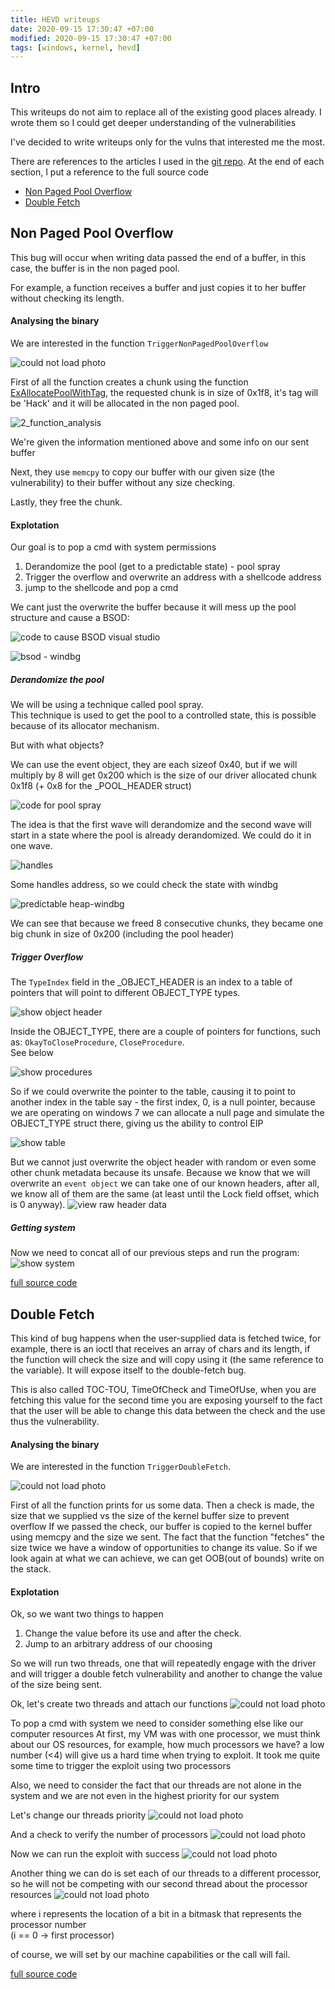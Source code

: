 ```yaml
---
title: HEVD writeups
date: 2020-09-15 17:30:47 +07:00
modified: 2020-09-15 17:30:47 +07:00
tags: [windows, kernel, hevd]
---
```


## Intro

This writeups do not aim to replace all of the existing good places already. 
I wrote them so I could get deeper understanding of the vulnerabilities

I've decided to write writeups only for the vulns that interested me the most.

There are references to the articles I used in the [git repo](https://github.com/yuvaly0/HEVD_Solutions).
At the end of each section, I put a reference to the full source code
 
* [Non Paged Pool Overflow](https://yuvaly0.github.io/2020/09/15/hevd-writeups.html#non-paged-pool-overflow)
* [Double Fetch](https://yuvaly0.github.io/2020/09/15/hevd-writeups.html#double-fetch)

## Non Paged Pool Overflow
This bug will occur when writing data passed the end of a buffer, in this case, the buffer is in the non paged pool.

For example, a function receives a buffer and just copies it to her buffer without checking its length.

#### Analysing the binary
We are interested in the function `TriggerNonPagedPoolOverflow`

![could not load photo](/assets/hevd-writeups/pool_overflow/1_function_analysis.png)

First of all the function creates a chunk using the function [ExAllocatePoolWithTag](https://docs.microsoft.com/en-us/windows-hardware/drivers/ddi/wdm/nf-wdm-exallocatepoolwithtag), the requested chunk is in size of 0x1f8, it's tag will be 'Hack' and it will be allocated in the non paged pool.

![2_function_analysis](/assets/hevd-writeups/pool_overflow/2_function_analysis.png)

We're given the information mentioned above and some info on our sent buffer

Next, they use `memcpy` to copy our buffer with our given size (the vulnerability) to their buffer without any size checking.

Lastly, they free the chunk.

#### Explotation
Our goal is to pop a cmd with system permissions

1. Derandomize the pool (get to a predictable state) - pool spray
2. Trigger the overflow and overwrite an address with a shellcode address
3. jump to the shellcode and pop a cmd

We cant just the overwrite the buffer because it will mess up the pool structure and cause a BSOD:

![code to cause BSOD visual studio](/assets/hevd-writeups/pool_overflow/3_cause_bsod.png)

![bsod - windbg](/assets/hevd-writeups/pool_overflow/4_bsod_windbg.png)


##### Derandomize the pool
We will be using a technique called pool spray.</br>
This technique is used to get the pool to a controlled state, this is possible because of its allocator mechanism.

But with what objects?

We can use the event object, they are each sizeof 0x40, but if we will multiply by 8 will get 0x200 which is the size of our driver allocated chunk 0x1f8 (+ 0x8 for the _POOL_HEADER struct)

![code for pool spray](/assets/hevd-writeups/pool_overflow/5_pool_spray_code.png)

The idea is that the first wave will derandomize and the second wave will start in a state where the pool is already derandomized.
We could do it in one wave.

![handles](/assets/hevd-writeups/pool_overflow/6_handles.png)

Some handles address, so we could check the state with windbg

![predictable heap-windbg](/assets/hevd-writeups/pool_overflow/7_heap_spray_allocations.png)

We can see that because we freed 8 consecutive chunks, they became one big chunk in size of 0x200 (including the pool header)

##### Trigger Overflow
The `TypeIndex` field in the _OBJECT_HEADER is an index to a table of pointers that will point to different OBJECT_TYPE types.

![show object header](/assets/hevd-writeups/pool_overflow/8_object_header.png)

Inside the OBJECT_TYPE, there are a couple of pointers for functions, such as: `OkayToCloseProcedure`, `CloseProcedure`.</br>
See below

![show procedures](/assets/hevd-writeups/pool_overflow/10_procedures.png)

So if we could overwrite the pointer to the table, causing it to point to another index in the table say - the first index, 0,  is a null pointer, because we are operating on windows 7 we can allocate a null page and simulate the OBJECT_TYPE struct there, giving us the ability to control EIP

![show table](/assets/hevd-writeups/pool_overflow/9_type_index_table.png)

But we cannot just overwrite the object header with random or even some other chunk metadata because its unsafe.
Because we know that we will overwrite an `event object` we can take one of our known headers, after all, we know all of them are the same (at least until the Lock field offset, which is 0 anyway).
![view raw header data](/assets/hevd-writeups/pool_overflow/11_payload_data_colored.png)

##### Getting system
Now we need to concat all of our previous steps and run the program:
![show system](/assets/hevd-writeups/pool_overflow/12_system.png)

[full source code](https://github.com/yuvaly0/HEVD_Solutions/blob/master/HEVD_Solutions/NonPagedPoolOverflow.cpp)


## Double Fetch
This kind of bug happens when the user-supplied data is fetched twice, for example, there is an ioctl that receives an array of
chars and its length, if the function will check the size and will copy using it (the same reference to the variable).
It will expose itself to the double-fetch bug.

This is also called TOC-TOU, TimeOfCheck and TimeOfUse, when you are fetching this value for the second time you are exposing yourself to the fact that the user will be able to change this data between the check and the use thus the vulnerability.

#### Analysing the binary
We are interested in the function `TriggerDoubleFetch`.

![could not load photo](/assets/hevd-writeups/double_fetch_function_analysis.png)

First of all the function prints for us some data.
Then a check is made, the size that we supplied vs the size of the kernel buffer size to prevent overflow
If we passed the check, our buffer is copied to the kernel buffer using memcpy and the size we sent.
The fact that the function "fetches" the size twice we have a window of opportunities to change its value.
So if we look again at what we can achieve, we can get OOB(out of bounds) write on the stack.

#### Explotation

Ok, so we want two things to happen
1. Change the value before its use and after the check. 
2. Jump to an arbitrary address of our choosing

So we will run two threads, one that will repeatedly engage with the driver and will trigger a double fetch vulnerability and another to change the value of the size being sent.

Ok, let's create two threads and attach our functions
![could not load photo](/assets/hevd-writeups/double_fetch_create_threads.png)

To pop a cmd with system we need to consider something else like our computer resources
At first, my VM was with one processor, we must think about our OS resources, for example, how much processors we have? a low number (<4) will give us a hard time when trying to exploit.
It took me quite some time to trigger the exploit using two processors

Also, we need to consider the fact that our threads are not alone in the system and we are not even in the highest priority for our system

Let's change our threads priority
![could not load photo](/assets/hevd-writeups/double_fetch_set_priority.png) 

And a check to verify the number of processors
![could not load photo](/assets/hevd-writeups/double_fetch_check_processors.png) 

Now we can run the exploit with success
![could not load photo](/assets/hevd-writeups/double_fetch_system.png) 

Another thing we can do is set each of our threads to a different processor, so he will not be competing with our second thread about the processor resources
![could not load photo](/assets/hevd-writeups/double_fetch_set_processor.png) 

where i represents the location of a bit in a bitmask that represents the processor number</br> (i == 0 -> first processor)

of course, we will set by our machine capabilities or the call will fail.


[full source code](https://github.com/yuvaly0/HEVD_Solutions/blob/master/HEVD_Solutions/DoubleFetch.cpp)